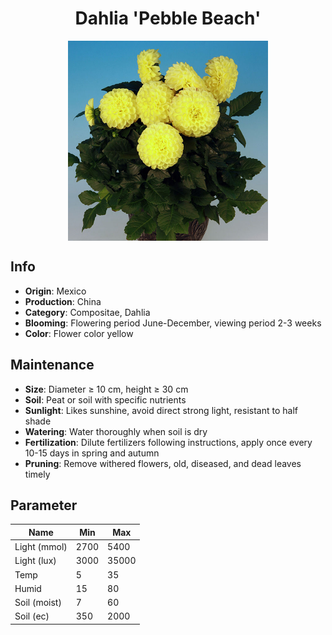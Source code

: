 <h1 align='center'>Dahlia 'Pebble Beach'</h1>
<p align="center">
    <img 
        align='center'
        width='320'
        src="../images/dahlia pebble beach.png" 
        alt='Dahlia 'Pebble Beach'' />
</p>

## Info

 - **Origin**: Mexico
 - **Production**: China
 - **Category**: Compositae, Dahlia
 - **Blooming**: Flowering period June-December, viewing period 2-3 weeks
 - **Color**: Flower color yellow

## Maintenance

 - **Size**: Diameter ≥ 10 cm, height ≥ 30 cm
 - **Soil**: Peat or soil with specific nutrients
 - **Sunlight**: Likes sunshine, avoid direct strong light, resistant to half shade
 - **Watering**: Water thoroughly when soil is dry
 - **Fertilization**: Dilute fertilizers following instructions,  apply once every 10-15 days in spring and autumn
 - **Pruning**: Remove withered flowers, old, diseased, and dead leaves timely

## Parameter

| Name         | Min  | Max   |
|--------------|------|-------|
| Light (mmol) | 2700 | 5400  |
| Light (lux)  | 3000 | 35000 |
| Temp         | 5    | 35    |
| Humid        | 15   | 80    |
| Soil (moist) | 7   | 60    |
| Soil (ec)    | 350  | 2000  |